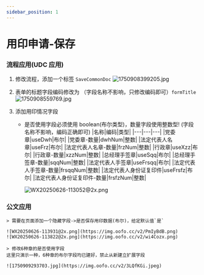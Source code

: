 ```yaml
---
sidebar_position: 1
---
```


# 用印申请-保存

### 流程应用(UDC 应用)

1. 修改流程，添加一个标签 `SaveCommonDoc`
   ![1750908399205.jpg](https://img.oofo.cc/v2/HiStF3j.jpeg)
2. 表单的标题字段编码修改为 （字段名称不影响，只修改编码即可）`formTitle`
   ![1750908559769.jpg](https://img.oofo.cc/v2/o2HjYji.jpeg)
3. 添加用印情况字段

   - 是否使用字段必须使用 boolean(布尔类型)，数量字段使用整数型! (字段名称不影响，编码正确即可)
     |名称|编码|类型|
     |---|---|---|
     |党委章|useDwh|布尔|
     |党委章-数量|dwhNum|整数|
     |法定代表人名章|useFrz|布尔|
     |法定代表人名章-数量|frzNum|整数|
     |行政章|useXzz|布尔|
     |行政章-数量|xzzNum|整数|
     |总经理手签章|useSqq|布尔|
     |总经理手签章-数量|sqqNum|整数|
     |法定代表人手签章|useFrsqq|布尔|
     |法定代表人手签章-数量|frsqqNum|整数|
     |法定代表人身份证复印件|useFrsfz|布尔|
     |法定代表人身份证复印件-数量|frsfzNum|整数|

     ![WX20250626-113052@2x.png](https://img.oofo.cc/v2/zQD0mt6.png)

### 公文应用

    > 需要在页面添加一个隐藏字段->是否保存用印数据(布尔)，给定默认值`是`

    ![WX20250626-113931@2x.png](https://img.oofo.cc/v2/PmIyBdB.png)
    ![WX20250626-113822@2x.png](https://img.oofo.cc/v2/wi4Cozx.png)

    > 修改6种章的是否使用字段
    这里只演示一种，6种章的布尔字段均已建好，禁止从新建立扩展字段

    ![1750909293703.jpg](https://img.oofo.cc/v2/3LQfKGi.jpeg)
